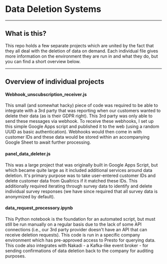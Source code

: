 # Data Deletion Systems

---

## What is this?
This repo holds a few separate projects which are united by the fact that they all deal with the deletion of data on demand.
Each individual file gives more information on the environment they are run in and what they do, but you can find a short overview below.

---

## Overview of individual projects

#### Webhook_unscubscription_receiver.js
This small (and somewhat hacky) piece of code was required to be able to integrate with a 3rd party that was reporting when our customers wanted to delete their data (as is their GDPR right). This 3rd party was only able to send these messages via webhook. To receive these webhooks, I set up this simple Google Apps script and published it to the web (using a random UUID as basic authentication). Webhooks would then come in with customer IDs and these data would be stored within an accompanying Google Sheet to await further processing.

#### panel_data_deleter.js
This was a large project that was originally built in Google Apps Script, but which became quite large as it included additional services around data deletion. It's primary purpose was to take user-entered customer IDs and delete customer data from Qualtrics if it matched these IDs. This additionally required iterating through survey data to identify and delete individual survey responses (we have since required that all survey data is anonymized by default).

#### data_request_processory.ipynb
This Python notebook is the foundation for an automated script, but must still be run manually on a regular basis due to the lack of some API connections (i.e., our 3rd party provider doesn't have an API that can receive deletion requests). This code is run in a specific company environment which has pre-approved access to Presto for querying data. This code also integrates with Nakadi - a Kafka-like event broker - for sending confirmations of data deletion back to the company for auditing purposes.
